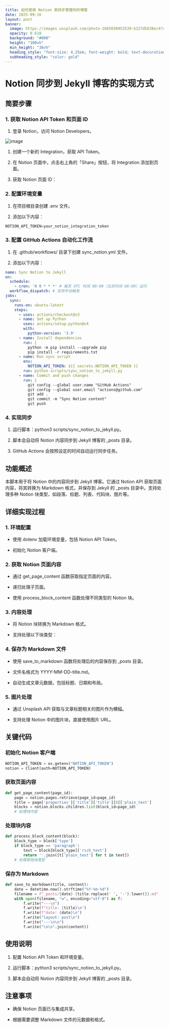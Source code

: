 ```yaml
---
title: 如何使用 Notion 来同步管理你的博客
date: 2025-09-16
layout: post
banner:
  image: https://images.unsplash.com/photo-1665038953539-b327d5638ec4?crop=entropy&cs=tinysrgb&fit=max&fm=jpg&ixid=M3w2OTIwMzJ8MHwxfHJhbmRvbXx8fHx8fHx8fDE3NTc5OTY2NDh8&ixlib=rb-4.1.0&q=80&w=1080
  opacity: 0.618
  background: "#000"
  height: "100vh"
  min_height: "38vh"
  heading_style: "font-size: 4.25em; font-weight: bold; text-decoration: underline"
  subheading_style: "color: gold"
---
```


# Notion 同步到 Jekyll 博客的实现方式

## 简要步骤

### 1. 获取 Notion API Token 和页面 ID

1. 登录 Notion，访问 Notion Developers。

![image](https://prod-files-secure.s3.us-west-2.amazonaws.com/a7a0cc5a-89b9-4cda-8686-1fba0ca52f40/d19c1afe-dea5-4312-9333-786b0ba83054/image.png?X-Amz-Algorithm=AWS4-HMAC-SHA256&X-Amz-Content-Sha256=UNSIGNED-PAYLOAD&X-Amz-Credential=ASIAZI2LB466QDRCP3JW%2F20250916%2Fus-west-2%2Fs3%2Faws4_request&X-Amz-Date=20250916T042407Z&X-Amz-Expires=3600&X-Amz-Security-Token=IQoJb3JpZ2luX2VjEAsaCXVzLXdlc3QtMiJIMEYCIQCNYT%2FXAJgcRnSUcSclQHEqBnay2ixX%2Fzt9EIYWrXyOvQIhAK%2BcJbEDwXbX5fnm8f2GeClU9ZBgtvUzfBrEsGQYs0UGKogECIT%2F%2F%2F%2F%2F%2F%2F%2F%2F%2FwEQABoMNjM3NDIzMTgzODA1IgzX6OPN7iOkXc7Pb0kq3AMAfBzHQtbSitKu%2F%2F%2FPsfwV%2FQfVtwZzR2vHPgfMtPxRxH8Rxoo8W2rXcArpGQH5IqU1fIB0GQoozFAY07WU1bxkItfxb5MxIiwecnFNqUSz1k03bwV1ZJ2Xwk5zC%2FgahgFeTZCZPDwTBkfY4MNHYylJ6GyVQBK4oKVfynuHrzls9xTTPpNH%2BUJ9t43%2FYCuR96wRiB1fiETr320pEaIhVKSLO3ArLsKHNviG7RPPcG0N0khiLz%2FdKOmoXQGVY26JcFpssjYuDouo%2FOhYv56CwC9YSg4HFLmSCr3IcAWn6cfZDdI2hFhWf3ZaDa2Otj44ABM3HQGc3OJ%2FmHonX%2FTsw3zzOnxOjH%2FCA0Jt0voES0NyTGMUsyTk0APyFQkrPQicvDpnsHWx0T8pQeKF2u5ccvWqfLmdeCGf9Tt97FF7nGKE%2BSh0%2FFTDz3ej3GD1Oo2UPShp1cviH4%2Bsh84uK%2FVjCOhD9CVPIwvo1R7WiWTzSAx2PxeBs%2Bvm3UCUJ8O65X7bTgSHpJmwy5eCZ2Z7XlFBITf2BxIHvOt1CUHkf%2B7f82hZgkydTSugUR1K8SOQ6WwaSoY0lC4p%2B0w0RvIzPusEoGDkQvZQJWO1uUAbeA9a7Ui34tTiIfWeyR8xGkLokTDVraPGBjqkARFUGqPxAEjvpFTiO7z7e0Gn6pFRdGQQcYxO%2BE%2BWd9i02lVzHjwAajvJBv3ojeR6USvERQSllyOr4CUsaUgJ92UYiNfhCrJbs0RXqAZ8ypuNI802Y9r%2BAkAj1y2xC%2F56fYps1eU8MyEaeYJe730xaqERumv4Ss3sCSAfNnt1P9rSpl2bWkmY4xTp6WqhvLBw1oW6UJ9XjBDvL1XNS4kdyI6OOqRT&X-Amz-Signature=4a83103e16c51fe80d5520920a4619f0b77ef5ee5437b0b4d4e5c68871beea5d&X-Amz-SignedHeaders=host&x-amz-checksum-mode=ENABLED&x-id=GetObject)

1. 创建一个新的 Integration，获取 API Token。

1. 在 Notion 页面中，点击右上角的「Share」按钮，将 Integration 添加到页面。

1. 获取 Notion 页面 ID：


### 2. 配置环境变量

1. 在项目根目录创建 .env 文件。

1. 添加以下内容：

```javascript
NOTION_API_TOKEN=your_notion_integration_token
```

### 3. 配置 GitHub Actions 自动化工作流

1. 在 .github/workflows/ 目录下创建 sync_notion.yml 文件。

1. 添加以下内容：

```yaml
name: Sync Notion to Jekyll
on:
  schedule:
    - cron: '0 0 * * *' # 每天 UTC 时间 00:00（北京时间 08:00）运行
  workflow_dispatch: # 支持手动触发
jobs:
  sync:
    runs-on: ubuntu-latest
    steps:
      - uses: actions/checkout@v3
      - name: Set up Python
        uses: actions/setup-python@v4
        with:
          python-version: '3.9'
      - name: Install dependencies
        run: |
          python -m pip install --upgrade pip
          pip install -r requirements.txt
      - name: Run sync script
        env:
          NOTION_API_TOKEN: ${{ secrets.NOTION_API_TOKEN }}
        run: python scripts/sync_notion_to_jekyll.py
      - name: Commit and push changes
        run: |
          git config --global user.name "GitHub Actions"
          git config --global user.email "actions@github.com"
          git add .
          git commit -m "Sync Notion content"
          git push
```

### 4. 实现同步

1. 运行脚本：python3 scripts/sync_notion_to_jekyll.py。

1. 脚本会自动将 Notion 内容同步到 Jekyll 博客的 _posts 目录。

1. GitHub Actions 会按照设定的时间自动运行同步任务。

## 功能概述

本脚本用于将 Notion 中的内容同步到 Jekyll 博客。它通过 Notion API 获取页面内容，将其转换为 Markdown 格式，并保存到 Jekyll 的 _posts 目录中。支持处理多种 Notion 块类型，如段落、标题、列表、代码块、图片等。

## 详细实现过程

### 1. 环境配置

- 使用 dotenv 加载环境变量，包括 Notion API Token。

- 初始化 Notion 客户端。

### 2. 获取 Notion 页面内容

- 通过 get_page_content 函数获取指定页面的内容。

- 递归处理子页面。

- 使用 process_block_content 函数处理不同类型的 Notion 块。

### 3. 内容处理

- 将 Notion 块转换为 Markdown 格式。

- 支持处理以下块类型：


### 4. 保存为 Markdown 文件

- 使用 save_to_markdown 函数将处理后的内容保存到 _posts 目录。

- 文件名格式为 YYYY-MM-DD-title.md。

- 自动生成文章元数据，包括标题、日期和布局。

### 5. 图片处理

- 通过 Unsplash API 获取与文章标题相关的图片作为横幅。

- 支持处理 Notion 中的图片块，直接使用图片 URL。

## 关键代码

### 初始化 Notion 客户端

```python
NOTION_API_TOKEN = os.getenv("NOTION_API_TOKEN")
notion = Client(auth=NOTION_API_TOKEN)
```

### 获取页面内容

```python
def get_page_content(page_id):
    page = notion.pages.retrieve(page_id=page_id)
    title = page['properties']['title']['title'][0]['plain_text']
    blocks = notion.blocks.children.list(block_id=page_id)
    # 处理块内容
```

### 处理块内容

```python
def process_block_content(block):
    block_type = block['type']
    if block_type == 'paragraph':
        text = block[block_type]['rich_text']
        return ''.join([t['plain_text'] for t in text])
    # 处理其他块类型
```

### 保存为 Markdown

```python
def save_to_markdown(title, content):
    date = datetime.now().strftime("%Y-%m-%d")
    filename = f"_posts/{date}-{title.replace(' ', '-').lower()}.md"
    with open(filename, "w", encoding="utf-8") as f:
        f.write("---\n")
        f.write(f"title: {title}\n")
        f.write(f"date: {date}\n")
        f.write("layout: post\n")
        f.write("---\n\n")
        f.write("\n\n".join(content))
```

## 使用说明

1. 配置 Notion API Token 和环境变量。

1. 运行脚本：python3 scripts/sync_notion_to_jekyll.py。

1. 脚本会自动将 Notion 内容同步到 Jekyll 博客的 _posts 目录。

## 注意事项

- 确保 Notion 页面已与集成共享。

- 根据需要调整 Markdown 文件的元数据和格式。